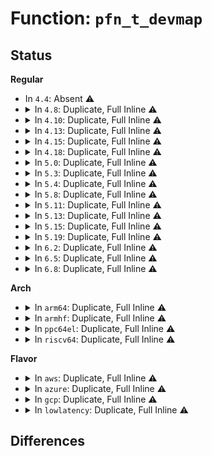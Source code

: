 # Function: <code>pfn_t_devmap</code>

## Status
<b>Regular</b>
<ul>
<li>
In <code>4.4</code>: Absent ⚠️
</li>
<li>
<details>
<summary>In <code>4.8</code>: Duplicate, Full Inline ⚠️</summary>

**Collision:** Static Duplication

**Inline:** Full

**Transformation:** False

**Instances:**

```
In mm/memory.c (ffffffff811dd665)
Location: include/linux/pfn_t.h:90
Inline: True
```
```
In mm/huge_memory.c (ffffffff81213e68)
Location: include/linux/pfn_t.h:90
Inline: True
Inline callers:
  - mm/huge_memory.c:vmf_insert_pfn_pmd
```
</details>
</li>
<li>
<details>
<summary>In <code>4.10</code>: Duplicate, Full Inline ⚠️</summary>

**Collision:** Static Duplication

**Inline:** Full

**Transformation:** False

**Instances:**

```
In mm/memory.c (ffffffff811ed155)
Location: include/linux/pfn_t.h:90
Inline: True
```
```
In mm/huge_memory.c (ffffffff81226268)
Location: include/linux/pfn_t.h:90
Inline: True
Inline callers:
  - mm/huge_memory.c:vmf_insert_pfn_pmd
```
```
In fs/dax.c (ffffffff8129ce9f)
Location: include/linux/pfn_t.h:90
Inline: True
Inline callers:
  - fs/dax.c:dax_iomap_pmd_fault
```
</details>
</li>
<li>
<details>
<summary>In <code>4.13</code>: Duplicate, Full Inline ⚠️</summary>

**Collision:** Static Duplication

**Inline:** Full

**Transformation:** False

**Instances:**

```
In mm/memory.c (ffffffff811f80e4)
Location: include/linux/pfn_t.h:103
Inline: True
Inline callers:
  - mm/memory.c:insert_pfn
```
```
In mm/huge_memory.c (ffffffff812314a8)
Location: include/linux/pfn_t.h:103
Inline: True
Inline callers:
  - mm/huge_memory.c:vmf_insert_pfn_pud
  - mm/huge_memory.c:vmf_insert_pfn_pmd
```
```
In fs/dax.c (ffffffff812abbbd)
Location: include/linux/pfn_t.h:103
Inline: True
Inline callers:
  - fs/dax.c:dax_iomap_fault
```
</details>
</li>
<li>
<details>
<summary>In <code>4.15</code>: Duplicate, Full Inline ⚠️</summary>

**Collision:** Static Duplication

**Inline:** Full

**Transformation:** False

**Instances:**

```
In mm/memory.c (ffffffff81210431)
Location: include/linux/pfn_t.h:106
Inline: True
Inline callers:
  - mm/memory.c:__vm_insert_mixed
  - mm/memory.c:insert_pfn
```
```
In mm/huge_memory.c (ffffffff8124f675)
Location: include/linux/pfn_t.h:106
Inline: True
Inline callers:
  - mm/huge_memory.c:vmf_insert_pfn_pud
  - mm/huge_memory.c:vmf_insert_pfn_pmd
```
```
In fs/dax.c (ffffffff812cc9d9)
Location: include/linux/pfn_t.h:106
Inline: True
Inline callers:
  - fs/dax.c:dax_iomap_pfn
```
```
In drivers/dax/super.c (ffffffff816a5cc2)
Location: include/linux/pfn_t.h:106
Inline: True
Inline callers:
  - drivers/dax/super.c:__bdev_dax_supported
```
</details>
</li>
<li>
<details>
<summary>In <code>4.18</code>: Duplicate, Full Inline ⚠️</summary>

**Collision:** Static Duplication

**Inline:** Full

**Transformation:** False

**Instances:**

```
In mm/memory.c (ffffffff8122fb8e)
Location: include/linux/pfn_t.h:106
Inline: True
Inline callers:
  - mm/memory.c:__vm_insert_mixed
  - mm/memory.c:insert_pfn
```
```
In mm/huge_memory.c (ffffffff812736d7)
Location: include/linux/pfn_t.h:106
Inline: True
Inline callers:
  - mm/huge_memory.c:vmf_insert_pfn_pud
  - mm/huge_memory.c:vmf_insert_pfn_pmd
  - mm/huge_memory.c:vmf_insert_pfn_pmd
```
```
In fs/dax.c (ffffffff812f6d83)
Location: include/linux/pfn_t.h:106
Inline: True
Inline callers:
  - fs/dax.c:dax_iomap_pfn
```
```
In drivers/dax/super.c (ffffffff816e2116)
Location: include/linux/pfn_t.h:106
Inline: True
```
</details>
</li>
<li>
<details>
<summary>In <code>5.0</code>: Duplicate, Full Inline ⚠️</summary>

**Collision:** Static Duplication

**Inline:** Full

**Transformation:** False

**Instances:**

```
In mm/memory.c (ffffffff812445ce)
Location: include/linux/pfn_t.h:108
Inline: True
Inline callers:
  - mm/memory.c:__vm_insert_mixed
  - mm/memory.c:insert_pfn
```
```
In mm/huge_memory.c (ffffffff81287af1)
Location: include/linux/pfn_t.h:108
Inline: True
Inline callers:
  - mm/huge_memory.c:vmf_insert_pfn_pud
  - mm/huge_memory.c:vmf_insert_pfn_pud
  - mm/huge_memory.c:vmf_insert_pfn_pmd
  - mm/huge_memory.c:vmf_insert_pfn_pmd
```
```
In fs/dax.c (ffffffff8130be31)
Location: include/linux/pfn_t.h:108
Inline: True
Inline callers:
  - fs/dax.c:dax_iomap_pfn
```
```
In drivers/dax/super.c (ffffffff81705531)
Location: include/linux/pfn_t.h:108
Inline: True
```
</details>
</li>
<li>
<details>
<summary>In <code>5.3</code>: Duplicate, Full Inline ⚠️</summary>

**Collision:** Static Duplication

**Inline:** Full

**Transformation:** False

**Instances:**

```
In mm/memory.c (ffffffff81256596)
Location: include/linux/pfn_t.h:101
Inline: True
Inline callers:
  - mm/memory.c:__vm_insert_mixed
  - mm/memory.c:insert_pfn
```
```
In mm/huge_memory.c (ffffffff812a226a)
Location: include/linux/pfn_t.h:101
Inline: True
Inline callers:
  - mm/huge_memory.c:vmf_insert_pfn_pud
  - mm/huge_memory.c:vmf_insert_pfn_pud
  - mm/huge_memory.c:vmf_insert_pfn_pmd
  - mm/huge_memory.c:vmf_insert_pfn_pmd
```
```
In fs/dax.c (ffffffff81333362)
Location: include/linux/pfn_t.h:101
Inline: True
Inline callers:
  - fs/dax.c:dax_iomap_pfn
```
```
In drivers/dax/super.c (ffffffff8173f6a0)
Location: include/linux/pfn_t.h:101
Inline: True
```
</details>
</li>
<li>
<details>
<summary>In <code>5.4</code>: Duplicate, Full Inline ⚠️</summary>

**Collision:** Static Duplication

**Inline:** Full

**Transformation:** False

**Instances:**

```
In mm/memory.c (ffffffff81264b26)
Location: include/linux/pfn_t.h:101
Inline: True
Inline callers:
  - mm/memory.c:__vm_insert_mixed
  - mm/memory.c:insert_pfn
```
```
In mm/huge_memory.c (ffffffff812b361a)
Location: include/linux/pfn_t.h:101
Inline: True
Inline callers:
  - mm/huge_memory.c:vmf_insert_pfn_pud
  - mm/huge_memory.c:vmf_insert_pfn_pud
  - mm/huge_memory.c:vmf_insert_pfn_pmd
  - mm/huge_memory.c:vmf_insert_pfn_pmd
```
```
In fs/dax.c (ffffffff81346f12)
Location: include/linux/pfn_t.h:101
Inline: True
Inline callers:
  - fs/dax.c:dax_iomap_pfn
```
```
In drivers/dax/super.c (ffffffff81763880)
Location: include/linux/pfn_t.h:101
Inline: True
```
</details>
</li>
<li>
<details>
<summary>In <code>5.8</code>: Duplicate, Full Inline ⚠️</summary>

**Collision:** Static Duplication

**Inline:** Full

**Transformation:** False

**Instances:**

```
In mm/memory.c (ffffffff81292d75)
Location: include/linux/pfn_t.h:101
Inline: True
Inline callers:
  - mm/memory.c:__vm_insert_mixed
  - mm/memory.c:insert_pfn
```
```
In mm/huge_memory.c (ffffffff812e90ab)
Location: include/linux/pfn_t.h:101
Inline: True
Inline callers:
  - mm/huge_memory.c:vmf_insert_pfn_pud_prot
  - mm/huge_memory.c:insert_pfn_pud
  - mm/huge_memory.c:vmf_insert_pfn_pmd_prot
  - mm/huge_memory.c:vmf_insert_pfn_pmd_prot
```
```
In fs/dax.c (ffffffff8138c5df)
Location: include/linux/pfn_t.h:101
Inline: True
Inline callers:
  - fs/dax.c:dax_iomap_pfn
```
```
In drivers/dax/super.c (ffffffff81823751)
Location: include/linux/pfn_t.h:101
Inline: True
Inline callers:
  - drivers/dax/super.c:__generic_fsdax_supported
  - drivers/dax/super.c:__generic_fsdax_supported
```
</details>
</li>
<li>
<details>
<summary>In <code>5.11</code>: Duplicate, Full Inline ⚠️</summary>

**Collision:** Static Duplication

**Inline:** Full

**Transformation:** False

**Instances:**

```
In mm/memory.c (ffffffff8129d615)
Location: include/linux/pfn_t.h:101
Inline: True
Inline callers:
  - mm/memory.c:__vm_insert_mixed
  - mm/memory.c:insert_pfn
```
```
In mm/huge_memory.c (ffffffff812f451b)
Location: include/linux/pfn_t.h:101
Inline: True
Inline callers:
  - mm/huge_memory.c:vmf_insert_pfn_pud_prot
  - mm/huge_memory.c:insert_pfn_pud
  - mm/huge_memory.c:vmf_insert_pfn_pmd_prot
  - mm/huge_memory.c:vmf_insert_pfn_pmd_prot
```
```
In fs/dax.c (ffffffff8139dd0f)
Location: include/linux/pfn_t.h:101
Inline: True
Inline callers:
  - fs/dax.c:dax_iomap_pfn
```
```
In drivers/dax/super.c (ffffffff81832439)
Location: include/linux/pfn_t.h:101
Inline: True
Inline callers:
  - drivers/dax/super.c:__generic_fsdax_supported
  - drivers/dax/super.c:__generic_fsdax_supported
```
</details>
</li>
<li>
<details>
<summary>In <code>5.13</code>: Duplicate, Full Inline ⚠️</summary>

**Collision:** Static Duplication

**Inline:** Full

**Transformation:** False

**Instances:**

```
In mm/memory.c (ffffffff812a2c75)
Location: include/linux/pfn_t.h:101
Inline: True
Inline callers:
  - mm/memory.c:__vm_insert_mixed
  - mm/memory.c:insert_pfn
```
```
In mm/huge_memory.c (ffffffff812fa76b)
Location: include/linux/pfn_t.h:101
Inline: True
Inline callers:
  - mm/huge_memory.c:vmf_insert_pfn_pud_prot
  - mm/huge_memory.c:insert_pfn_pud
  - mm/huge_memory.c:vmf_insert_pfn_pmd_prot
```
```
In fs/dax.c (ffffffff813a4f1f)
Location: include/linux/pfn_t.h:101
Inline: True
Inline callers:
  - fs/dax.c:dax_iomap_pfn
```
```
In drivers/dax/super.c (ffffffff81815229)
Location: include/linux/pfn_t.h:101
Inline: True
Inline callers:
  - drivers/dax/super.c:__generic_fsdax_supported
  - drivers/dax/super.c:__generic_fsdax_supported
```
</details>
</li>
<li>
<details>
<summary>In <code>5.15</code>: Duplicate, Full Inline ⚠️</summary>

**Collision:** Static Duplication

**Inline:** Full

**Transformation:** False

**Instances:**

```
In mm/memory.c (ffffffff812e60e5)
Location: include/linux/pfn_t.h:101
Inline: True
Inline callers:
  - mm/memory.c:__vm_insert_mixed
  - mm/memory.c:insert_pfn
```
```
In mm/huge_memory.c (ffffffff813445cb)
Location: include/linux/pfn_t.h:101
Inline: True
Inline callers:
  - mm/huge_memory.c:vmf_insert_pfn_pud_prot
  - mm/huge_memory.c:insert_pfn_pud
  - mm/huge_memory.c:vmf_insert_pfn_pmd_prot
  - mm/huge_memory.c:vmf_insert_pfn_pmd_prot
```
```
In fs/dax.c (ffffffff813f6a73)
Location: include/linux/pfn_t.h:101
Inline: True
Inline callers:
  - fs/dax.c:dax_fault_iter
```
```
In drivers/dax/super.c (ffffffff8189fa49)
Location: include/linux/pfn_t.h:101
Inline: True
Inline callers:
  - drivers/dax/super.c:generic_fsdax_supported
  - drivers/dax/super.c:generic_fsdax_supported
```
</details>
</li>
<li>
<details>
<summary>In <code>5.19</code>: Duplicate, Full Inline ⚠️</summary>

**Collision:** Static Duplication

**Inline:** Full

**Transformation:** False

**Instances:**

```
In mm/memory.c (ffffffff813456e5)
Location: include/linux/pfn_t.h:101
Inline: True
Inline callers:
  - mm/memory.c:__vm_insert_mixed
  - mm/memory.c:insert_pfn
```
```
In mm/huge_memory.c (ffffffff813b9b0b)
Location: include/linux/pfn_t.h:101
Inline: True
Inline callers:
  - mm/huge_memory.c:vmf_insert_pfn_pud_prot
  - mm/huge_memory.c:insert_pfn_pud
  - mm/huge_memory.c:vmf_insert_pfn_pmd_prot
  - mm/huge_memory.c:vmf_insert_pfn_pmd_prot
```
```
In fs/dax.c (ffffffff814690a6)
Location: include/linux/pfn_t.h:101
Inline: True
Inline callers:
  - fs/dax.c:dax_fault_iter
```
</details>
</li>
<li>
<details>
<summary>In <code>6.2</code>: Duplicate, Full Inline ⚠️</summary>

**Collision:** Static Duplication

**Inline:** Full

**Transformation:** False

**Instances:**

```
In mm/memory.c (ffffffff813bda35)
Location: include/linux/pfn_t.h:101
Inline: True
Inline callers:
  - mm/memory.c:__vm_insert_mixed
  - mm/memory.c:insert_pfn
```
```
In mm/huge_memory.c (ffffffff8143bffb)
Location: include/linux/pfn_t.h:101
Inline: True
Inline callers:
  - mm/huge_memory.c:vmf_insert_pfn_pud_prot
  - mm/huge_memory.c:insert_pfn_pud
  - mm/huge_memory.c:vmf_insert_pfn_pmd_prot
  - mm/huge_memory.c:vmf_insert_pfn_pmd_prot
```
```
In fs/dax.c (ffffffff814f7b69)
Location: include/linux/pfn_t.h:101
Inline: True
Inline callers:
  - fs/dax.c:dax_iomap_direct_access
```
</details>
</li>
<li>
<details>
<summary>In <code>6.5</code>: Duplicate, Full Inline ⚠️</summary>

**Collision:** Static Duplication

**Inline:** Full

**Transformation:** False

**Instances:**

```
In mm/memory.c (ffffffff813f2749)
Location: include/linux/pfn_t.h:101
Inline: True
Inline callers:
  - mm/memory.c:__vm_insert_mixed
  - mm/memory.c:insert_pfn
```
```
In mm/huge_memory.c (ffffffff81471b1a)
Location: include/linux/pfn_t.h:101
Inline: True
Inline callers:
  - mm/huge_memory.c:vmf_insert_pfn_pud
  - mm/huge_memory.c:insert_pfn_pud
  - mm/huge_memory.c:vmf_insert_pfn_pmd
  - mm/huge_memory.c:vmf_insert_pfn_pmd
```
```
In fs/dax.c (ffffffff8152e9b9)
Location: include/linux/pfn_t.h:101
Inline: True
Inline callers:
  - fs/dax.c:dax_iomap_direct_access
```
</details>
</li>
<li>
<details>
<summary>In <code>6.8</code>: Duplicate, Full Inline ⚠️</summary>

**Collision:** Static Duplication

**Inline:** Full

**Transformation:** False

**Instances:**

```
In mm/memory.c (ffffffff8141d489)
Location: include/linux/pfn_t.h:101
Inline: True
Inline callers:
  - mm/memory.c:__vm_insert_mixed
  - mm/memory.c:insert_pfn
```
```
In mm/huge_memory.c (ffffffff814a131a)
Location: include/linux/pfn_t.h:101
Inline: True
Inline callers:
  - mm/huge_memory.c:vmf_insert_pfn_pud
  - mm/huge_memory.c:insert_pfn_pud
  - mm/huge_memory.c:vmf_insert_pfn_pmd
  - mm/huge_memory.c:vmf_insert_pfn_pmd
```
```
In fs/dax.c (ffffffff81563899)
Location: include/linux/pfn_t.h:101
Inline: True
Inline callers:
  - fs/dax.c:dax_iomap_direct_access
```
</details>
</li>
</ul>
<b>Arch</b>
<ul>
<li>
<details>
<summary>In <code>arm64</code>: Duplicate, Full Inline ⚠️</summary>

**Collision:** Static Duplication

**Inline:** Full

**Transformation:** False

**Instances:**

```
In mm/memory.c (ffff8000102fb5c4)
Location: include/linux/pfn_t.h:101
Inline: True
Inline callers:
  - mm/memory.c:insert_pfn
```
```
In mm/huge_memory.c (ffff8000103546f4)
Location: include/linux/pfn_t.h:101
Inline: True
Inline callers:
  - mm/huge_memory.c:vmf_insert_pfn_pmd
  - mm/huge_memory.c:vmf_insert_pfn_pmd
```
```
In fs/dax.c (ffff80001040a08c)
Location: include/linux/pfn_t.h:101
Inline: True
```
```
In drivers/dax/super.c (0)
Location: include/linux/pfn_t.h:101
Inline: True
```
</details>
</li>
<li>
<details>
<summary>In <code>armhf</code>: Duplicate, Full Inline ⚠️</summary>

**Collision:** Static Duplication

**Inline:** Full

**Transformation:** False

**Instances:**

```
In mm/memory.c (0)
Location: include/linux/pfn_t.h:108
Inline: True
```
```
In drivers/dax/super.c (0)
Location: include/linux/pfn_t.h:108
Inline: True
```
</details>
</li>
<li>
<details>
<summary>In <code>ppc64el</code>: Duplicate, Full Inline ⚠️</summary>

**Collision:** Static Duplication

**Inline:** Full

**Transformation:** False

**Instances:**

```
In mm/memory.c (c0000000003c6824)
Location: include/linux/pfn_t.h:101
Inline: True
Inline callers:
  - mm/memory.c:__vm_insert_mixed
  - mm/memory.c:insert_pfn
```
```
In mm/huge_memory.c (c00000000043b394)
Location: include/linux/pfn_t.h:101
Inline: True
Inline callers:
  - mm/huge_memory.c:vmf_insert_pfn_pmd
  - mm/huge_memory.c:vmf_insert_pfn_pmd
```
```
In fs/dax.c (c0000000005129c4)
Location: include/linux/pfn_t.h:101
Inline: True
Inline callers:
  - fs/dax.c:dax_iomap_pfn
```
```
In drivers/dax/super.c (c000000000a19e3c)
Location: include/linux/pfn_t.h:101
Inline: True
```
</details>
</li>
<li>
<details>
<summary>In <code>riscv64</code>: Duplicate, Full Inline ⚠️</summary>

**Collision:** Static Duplication

**Inline:** Full

**Transformation:** False

**Instances:**

```
In mm/memory.c (0)
Location: include/linux/pfn_t.h:108
Inline: True
```
```
In fs/dax.c (0)
Location: include/linux/pfn_t.h:108
Inline: True
```
```
In drivers/dax/super.c (0)
Location: include/linux/pfn_t.h:108
Inline: True
```
</details>
</li>
</ul>
<b>Flavor</b>
<ul>
<li>
<details>
<summary>In <code>aws</code>: Duplicate, Full Inline ⚠️</summary>

**Collision:** Static Duplication

**Inline:** Full

**Transformation:** False

**Instances:**

```
In mm/memory.c (ffffffff8125d176)
Location: include/linux/pfn_t.h:101
Inline: True
Inline callers:
  - mm/memory.c:__vm_insert_mixed
  - mm/memory.c:insert_pfn
```
```
In mm/huge_memory.c (ffffffff812abbfa)
Location: include/linux/pfn_t.h:101
Inline: True
Inline callers:
  - mm/huge_memory.c:vmf_insert_pfn_pud
  - mm/huge_memory.c:vmf_insert_pfn_pud
  - mm/huge_memory.c:vmf_insert_pfn_pmd
  - mm/huge_memory.c:vmf_insert_pfn_pmd
```
```
In fs/dax.c (ffffffff8133f4f2)
Location: include/linux/pfn_t.h:101
Inline: True
Inline callers:
  - fs/dax.c:dax_iomap_pfn
```
```
In drivers/dax/super.c (ffffffff81717f70)
Location: include/linux/pfn_t.h:101
Inline: True
```
</details>
</li>
<li>
<details>
<summary>In <code>azure</code>: Duplicate, Full Inline ⚠️</summary>

**Collision:** Static Duplication

**Inline:** Full

**Transformation:** False

**Instances:**

```
In mm/memory.c (ffffffff8124f5d6)
Location: include/linux/pfn_t.h:101
Inline: True
Inline callers:
  - mm/memory.c:__vm_insert_mixed
  - mm/memory.c:insert_pfn
```
```
In mm/huge_memory.c (ffffffff8129d4d8)
Location: include/linux/pfn_t.h:101
Inline: True
Inline callers:
  - mm/huge_memory.c:vmf_insert_pfn_pud
  - mm/huge_memory.c:vmf_insert_pfn_pud
  - mm/huge_memory.c:vmf_insert_pfn_pmd
  - mm/huge_memory.c:vmf_insert_pfn_pmd
```
```
In fs/dax.c (ffffffff813301b2)
Location: include/linux/pfn_t.h:101
Inline: True
Inline callers:
  - fs/dax.c:dax_iomap_pfn
```
```
In drivers/dax/super.c (ffffffff816f04a0)
Location: include/linux/pfn_t.h:101
Inline: True
```
</details>
</li>
<li>
<details>
<summary>In <code>gcp</code>: Duplicate, Full Inline ⚠️</summary>

**Collision:** Static Duplication

**Inline:** Full

**Transformation:** False

**Instances:**

```
In mm/memory.c (ffffffff8125af16)
Location: include/linux/pfn_t.h:101
Inline: True
Inline callers:
  - mm/memory.c:__vm_insert_mixed
  - mm/memory.c:insert_pfn
```
```
In mm/huge_memory.c (ffffffff812a9a0a)
Location: include/linux/pfn_t.h:101
Inline: True
Inline callers:
  - mm/huge_memory.c:vmf_insert_pfn_pud
  - mm/huge_memory.c:vmf_insert_pfn_pud
  - mm/huge_memory.c:vmf_insert_pfn_pmd
  - mm/huge_memory.c:vmf_insert_pfn_pmd
```
```
In fs/dax.c (ffffffff8133cfc2)
Location: include/linux/pfn_t.h:101
Inline: True
Inline callers:
  - fs/dax.c:dax_iomap_pfn
```
```
In drivers/dax/super.c (ffffffff81756d40)
Location: include/linux/pfn_t.h:101
Inline: True
```
</details>
</li>
<li>
<details>
<summary>In <code>lowlatency</code>: Duplicate, Full Inline ⚠️</summary>

**Collision:** Static Duplication

**Inline:** Full

**Transformation:** False

**Instances:**

```
In mm/memory.c (ffffffff8126a8e6)
Location: include/linux/pfn_t.h:101
Inline: True
Inline callers:
  - mm/memory.c:__vm_insert_mixed
  - mm/memory.c:insert_pfn
```
```
In mm/huge_memory.c (ffffffff812b985c)
Location: include/linux/pfn_t.h:101
Inline: True
Inline callers:
  - mm/huge_memory.c:vmf_insert_pfn_pud
  - mm/huge_memory.c:vmf_insert_pfn_pud
  - mm/huge_memory.c:vmf_insert_pfn_pmd
  - mm/huge_memory.c:vmf_insert_pfn_pmd
```
```
In fs/dax.c (ffffffff813506d2)
Location: include/linux/pfn_t.h:101
Inline: True
Inline callers:
  - fs/dax.c:dax_iomap_pfn
```
```
In drivers/dax/super.c (ffffffff817721a0)
Location: include/linux/pfn_t.h:101
Inline: True
```
</details>
</li>
</ul>

## Differences
